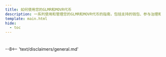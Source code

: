 ```yaml
---
title: 如何使用您的GLMR和MOVR代币
description: 一系列使用和管理您的GLMR和MOVR代币的指南，包括支持的钱包、参与治理和质押等等。
template: main.html
hide:
  - toc
---
```


<h1 class='subsection-title'></h1>
<div class='subsection-wrapper'></div>
<div class='disclaimer'>
--8<-- 'text/disclaimers/general.md'
</div>
